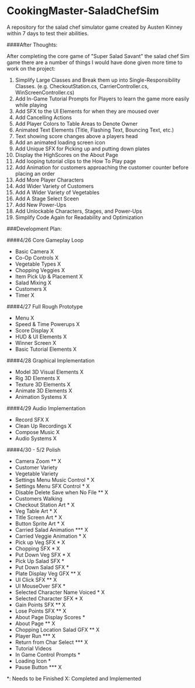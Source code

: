 # CookingMaster-SaladChefSim
A repository for the salad chef simulator game created by Austen Kinney within 7 days to test their abilities.


####After Thoughts:

After completing the core game of "Super Salad Savant" the salad chef Sim game there are a number of things I would have done given more time to work on the project:

  1. Simplify Large Classes and Break them up into Single-Responsibility Classes. (e.g. CheckoutStation.cs, CarrierController.cs, WinScreenController.cs)
  2. Add In-Game Tutorial Prompts for Players to learn the game more easily while playing
  3. Add SFX to the UI Elements for when they are moused over
  4. Add Cancelling Actions
  5. Add Player Colors to Table Areas to Denote Owner
  6. Animated Text Elements (Title, Flashing Text, Bouncing Text, etc.)
  7. Text showing score changes above a players head
  8. Add an animated loading screen icon
  9. Add Unique SFX for Picking up and putting down plates
  10. Display the HighScores on the About Page
  11. Add looping tutorial clips to the How To Play page
  12. Add Animation for customers approaching the customer counter before placing an order
  13. Add More Player Characters
  14. Add Wider Variety of Customers
  15. Add A Wider Variety of Vegetables
  16. Add A Stage Select Sceen
  17. Add New Power-Ups
  18. Add Unlockable Characters, Stages, and Power-Ups
  19. Simplify Code Again for Readability and Optimization

###Development Plan:

####4/26 Core Gameplay Loop

- Basic Camera X
- Co-Op Controls X
- Vegetable Types X
- Chopping Veggies X
- Item Pick Up & Placement X
- Salad Mixing X
- Customers X
- Timer X

####4/27 Full Rough Prototype

- Menu X
- Speed & Time Powerups X
- Score Display X
- HUD & UI Elements X
- Winner Screen X
- Basic Tutorial Elements X

####4/28 Graphical Implementation

- Model 3D Visual Elements X
- Rig 3D Elements X
- Texture 3D Elements X
- Animate 3D Elements X
- Animation Systems X

####4/29 Audio Implementation

- Record SFX X
- Clean Up Recordings X
- Compose Music X
- Audio Systems X


####4/30 - 5/2 Polish

- Camera Zoom ** X
- Customer Variety
- Vegetable Variety
- Settings Menu Music Control * X
- Settings Menu SFX Control * X
- Disable Delete Save when No File ** X
- Customers Walking
- Checkout Station Art * X
- Veg Table Art * X
- Title Screen Art * X 
- Button Sprite Art * X
- Carried Salad Animation *** X
- Carried Veggie Animation * X
- Pick up Veg SFX * X
- Chopping SFX * X
- Put Down Veg SFX * X
- Pick Up Salad SFX *
- Put Down Salad SFX * 
- Plate Display Veg GFX ** X
- UI Click SFX ** X
- UI MouseOver SFX *
- Selected Character Name Voiced * X
- Selected Character SFX * X
- Gain Points SFX ** X
- Lose Points SFX ** X
- About Page Display Scores *
- About Page ** X
- Chopping Location Salad GFX ** X
- Player Run *** X
- Return from Char Select *** X
- Tutorial Videos
- In Game Control Prompts * 
- Loading Icon *
- Pause Button *** X

*: Needs to be Finished 
X: Completed and Implemented
